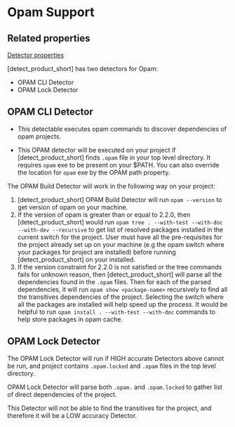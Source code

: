 # Opam Support

## Related properties

[Detector properties](../properties/detectors/opam.md)

[detect_product_short] has two detectors for Opam:

* OPAM CLI Detector
* OPAM Lock Detector

## OPAM CLI Detector

* This detectable executes opam commands to discover dependencies of opam projects.

* This OPAM detector will be executed on your project if [detect_product_short] finds `.opam` file in your top level directory. It requires `opam`
exe to be present on your $PATH. You can also override the location for `opam` exe by the OPAM path property.

The OPAM Build Detector will work in the following way on your project:

1. [detect_product_short] OPAM Build Detector will run `opam --version` to get version of opam on your machine.
2. If the version of opam is greater than or equal to 2.2.0, then [detect_product_short] would run `opam tree . --with-test --with-doc --with-dev --recursive`
to get list of resolved packages installed in the current switch for the project.
<note type="note">User must have all the pre-requisites for the project already set up on your machine (e.g the opam switch where your packages for project are installed)
before running [detect_product_short] on your installed.</note>
3. If the version constraint for 2.2.0 is not satisfied or the tree commands fails for unknown reason, then [detect_product_short] will parse all the dependencies found in the `.opam` files. 
Then for each of the parsed dependencies, it will run `opam show <package-name>` recursively to find all the transitives dependencies of the project.
<note type="tip">Selecting the switch where all the packages are installed will help speed up the process. 
It would be helpful to run `opam install . --with-test --with-doc` commands to help store packages in opam cache.</note>

## OPAM Lock Detector

The OPAM Lock Detector will run if HIGH accurate Detectors above cannot be run, and project contains `.opam.locked` and `.opam` files in the top level directory.

OPAM Lock Detector will parse both `.opam.` and `.opam.locked` to gather list of direct dependencies of the project. 

This Detector will not be able to find the transitives for the project, and therefore it will be a LOW accuracy Detector. 